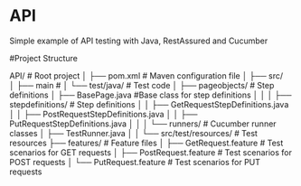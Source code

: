 # API
Simple example of API testing with Java, RestAssured and Cucumber

#Project Structure

API/                                    # Root project
│
├── pom.xml                             # Maven configuration file
│
├── src/                                 
│   ├── main                            #
│   └── test/java/                      # Test code
│           ├── pageobjects/        # Step definitions
            │   ├── BasePage.java   #Base class for step definitions
│   │
│           ├── stepdefinitions/        # Step definitions
│           │   ├── GetRequestStepDefinitions.java
│           │   ├── PostRequestStepDefinitions.java
│           │   ├── PutRequestStepDefinitions.java
│   │
│           └── runners/                # Cucumber runner classes
│               ├── TestRunner.java
│   │
└── src/test/resources/                 # Test resources
    ├── features/                       # Feature files
    │   ├── GetRequest.feature           # Test scenarios for GET requests
    │   ├── PostRequest.feature          # Test scenarios for POST requests
    │   └── PutRequest.feature           # Test scenarios for PUT requests
